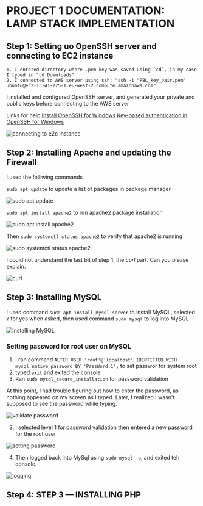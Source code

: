 # **PROJECT 1 DOCUMENTATION: LAMP STACK IMPLEMENTATION**

## **Step 1: Setting uo OpenSSH server and connecting to EC2 instance**
    1. I entered directory where .pem key was saved using `cd`, in my case I typed in "cd Downloads"
    2. I connected to AWS server using ssh: "ssh -i "PBL_key_pair.pem" ubuntu@ec2-13-41-225-1.eu-west-2.compute.amazonaws.com"

I installed and configured OpenSSH server, and generated your private and public keys before connecting to the AWS server  

Links for help 
 [Install OpenSSH for Windows](https://learn.microsoft.com/en-us/windows-server/administration/openssh/openssh_install_firstuse?tabs=powershell)             [Key-based authentication in OpenSSH for Windows](https://learn.microsoft.com/en-us/windows-server/administration/openssh/openssh_keymanagement)

![connecting to e2c instance](.\images\conncet_ec2_instance1.png)

## **Step 2: Installing Apache and updating the Firewall**

I used the folliwing commands

`sudo apt update` to update a list of packages in package manager


![sudo apt update](./images/sudo_apt_update_1.png)

`sudo apt install apache2` to run apache2 package installation

![sudo apt install apache2](./images/sudo_apt_install_apache2.png)

Then  `sudo systemctl status apache2` to verify that apache2 is running

![sudo systemctl status apache2](./images/testing_apache.png)

I could not understand the last bit of step 1, the *curl* part. Can you please explain.

![curl](./images/Screenshot%202023-02-11%20015723.png)

## **Step 3: Installing MySQL**

I used command
`sudo apt install mysql-server` to install MySQL,
selected `Y` for yes when asked,
then used command
`sudo mysql` to log into MySQL 

![installing MySQL](./images/installing_mysql.png)

### **Setting password for root user on MySQL**

1. I ran command `ALTER USER 'root'@'localhost' IDENTIFIED WITH mysql_native_password BY 'PassWord.1';` to set passwor for system root 
2. typed
`exit` and exited the console
3. Ran `sudo mysql_secure_installation`  for password validation

At this point, I had trouble figuring out how to enter the password, as nothing appeared on my screen as I typed. Later, I realized I wasn't supposed to see the password while typing.

![validate password](./images/validate%20password.png)

3. I selected level 1 for password validation then entered a new password for the root user 

![setting password](./images/setting_password_mysql.png)

4. Then logged back into MySql using `sudo mysql -p`, and exited teh console.

![logging](./images/setting_password_mysql_2.png)

## Step 4: STEP 3 — INSTALLING PHP






